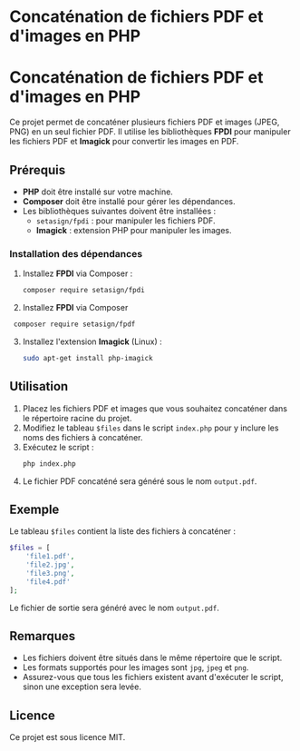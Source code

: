# Concaténation de fichiers PDF et d'images en PHP
# Concaténation de fichiers PDF et d'images en PHP

Ce projet permet de concaténer plusieurs fichiers PDF et images (JPEG, PNG) en un seul fichier PDF. Il utilise les bibliothèques **FPDI** pour manipuler les fichiers PDF et **Imagick** pour convertir les images en PDF.

## Prérequis

- **PHP** doit être installé sur votre machine.
- **Composer** doit être installé pour gérer les dépendances.
- Les bibliothèques suivantes doivent être installées :
  - `setasign/fpdi` : pour manipuler les fichiers PDF.
  - **Imagick** : extension PHP pour manipuler les images.

### Installation des dépendances

1. Installez **FPDI** via Composer :
   ```bash
   composer require setasign/fpdi
   ```
2.  Installez **FPDI** via Composer
  ```bash
   composer require setasign/fpdf
   ```
3. Installez l'extension **Imagick** (Linux) :
   ```bash
   sudo apt-get install php-imagick
   ```

## Utilisation

1. Placez les fichiers PDF et images que vous souhaitez concaténer dans le répertoire racine du projet.
2. Modifiez le tableau `$files` dans le script `index.php` pour y inclure les noms des fichiers à concaténer.
3. Exécutez le script :
   ```bash
   php index.php
   ```
4. Le fichier PDF concaténé sera généré sous le nom `output.pdf`.

## Exemple

Le tableau `$files` contient la liste des fichiers à concaténer :
```php
$files = [
    'file1.pdf',
    'file2.jpg',
    'file3.png',
    'file4.pdf'
];
```
Le fichier de sortie sera généré avec le nom `output.pdf`.

## Remarques

- Les fichiers doivent être situés dans le même répertoire que le script.
- Les formats supportés pour les images sont `jpg`, `jpeg` et `png`.
- Assurez-vous que tous les fichiers existent avant d'exécuter le script, sinon une exception sera levée.

## Licence

Ce projet est sous licence MIT.

